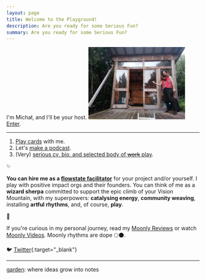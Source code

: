 ```yaml
---
layout: page
title: Welcome to the Playground!
description: Are you ready for some Serious Fun?
summary: Are you ready for some Serious Fun?
---
```


I'm Michał, and I'll be your host.
<img src="/assets/michal-cabin-vibes-profile.jpeg" alt="Michał in front of the Cabin" style="width:50%">
[Enter](/about).



---



1. [Play cards](/cards) with me.
2. Let's [make a podcast](/podcast).
3. (Very) [serious cv, bio, and selected body of ~~work~~ play](bio).

✨

**You can hire me as a [flowstate facilitator](/flowplay)** for your project and/or yourself. I play with positive impact orgs and their founders. You can think of me as a **wizard sherpa** committed to support the epic climb of your Vision Mountain, with my superpowers: **catalysing energy**, **community weaving**, installing **artful rhythms**, and, of course, **play**.

🌳

If you're curious in my personal journey, read my [Moonly Reviews](/moonly-reviews) or watch [Moonly Videos](/moonly-video). Moonly rhythms are dope 🌕🌑. 

🐦 [Twitter](https://twitter.com/michalkorzonek/){:target="_blank"}

---
[garden](/garden): where ideas grow into notes


